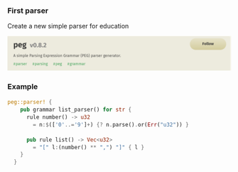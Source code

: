 ### First parser

Create a new simple parser for education 

![alt text](image.png)

### Example

```rust
peg::parser! {
    pub grammar list_parser() for str {
      rule number() -> u32
        = n:$(['0'..='9']+) {? n.parse().or(Err("u32")) }
  
      pub rule list() -> Vec<u32>
        = "[" l:(number() ** ",") "]" { l }
    }
  }
